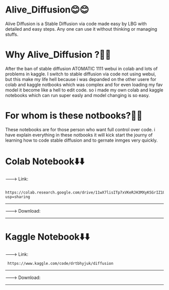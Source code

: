 # Alive_Diffusion😊😊
Alive Diffusion is a Stable Diffusion via code made easy by LBG with detailed  and easy steps.
Any one can use it without thinking or managing stuffs.


# Why Alive_Diffusion ?🤔🤔
After the ban of stable diffusion ATOMATIC 1111 webui in colab and lots of problems in kaggle.
I switch to stable diffusion via code not using webui, but this make my life hell because i was 
depanded on the other usere for colab and kaggle notbooks which was complex and for even loading
my fav model it become like a hell to edit code. so i made my own colab and kaggle notebooks 
which can run super easly and model changing is so easy. 


# For whom is these notbooks?🧐🧐

These notebooks are for those person who want full control over code. i have explain everything in these notbooks
it will kick start the journy of learning how to code stable diffusion and to gernate inmges very quickly.


# Colab Notebook⬇️⬇️

---> Link:

     https://colab.research.google.com/drive/11wX7lisITp7xVKeRJH3MXyKSGrIZ1QnB?usp=sharing 
---
---> Download:

---

# Kaggle Notebook⬇️⬇️
---> Link:

     https://www.kaggle.com/code/drtbhyjuk/diffusion
---
---> Download:

---


